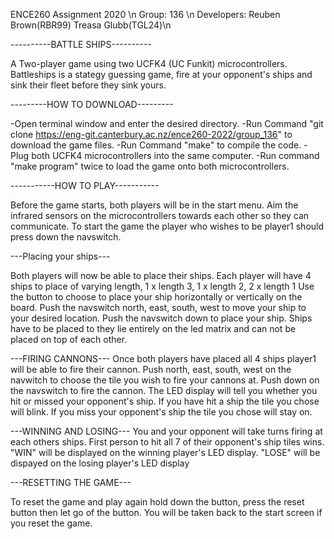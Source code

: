 ENCE260 Assignment 2020 \n
Group: 136 \n
Developers: Reuben Brown(RBR99) Treasa Glubb(TGL24)\n

----------BATTLE SHIPS----------

A Two-player game using two UCFK4 (UC Funkit) microcontrollers. 
Battleships is a stategy guessing game, fire at your opponent's ships and sink their fleet before they sink yours.

---------HOW TO DOWNLOAD---------

-Open terminal window and enter the desired directory.
-Run Command "git clone https://eng-git.canterbury.ac.nz/ence260-2022/group_136" to download the game files.
-Run Command "make" to compile the code.
-Plug both UCFK4 microcontrollers into the same computer.
-Run command "make program" twice to load the game onto both microcontrollers.

-----------HOW TO PLAY-----------

Before the game starts, both players will be in the start menu.
Aim the infrared sensors on the microcontrollers towards each other so they can communicate. 
To start the game the player who wishes to be player1 should press down the navswitch.

---Placing your ships---

Both players will now be able to place their ships.
Each player will have 4 ships to place of varying length, 1 x length 3, 1 x length 2, 2 x length 1
Use the button to choose to place your ship horizontally or vertically on the board.
Push the navswitch north, east, south, west to move your ship to your desired location.
Push the navswitch down to place your ship.
Ships have to be placed to they lie entirely on the led matrix and can not be placed on top of each other.

---FIRING CANNONS---
Once both players have placed all 4 ships player1 will be able to fire their cannon.
Push north, east, south, west on the navwitch to choose the tile you wish to fire your cannons at.
Push down on the navswitch to fire the cannon.
The LED display will tell you whether you hit or missed your opponent's ship.
If you have hit a ship the tile you chose will blink.
If you miss your opponent's ship the tile you chose will stay on.

---WINNING AND LOSING---
You and your opponent will take turns firing at each others ships.
First person to hit all 7 of their opponent's ship tiles wins.
"WIN" will be displayed on the winning player's LED display.
"LOSE" will be dispayed on the losing player's LED display

---RESETTING THE GAME---

To reset the game and play again hold down the button, press the reset button then let go of the button.
You will be taken back to the start screen if you reset the game.





